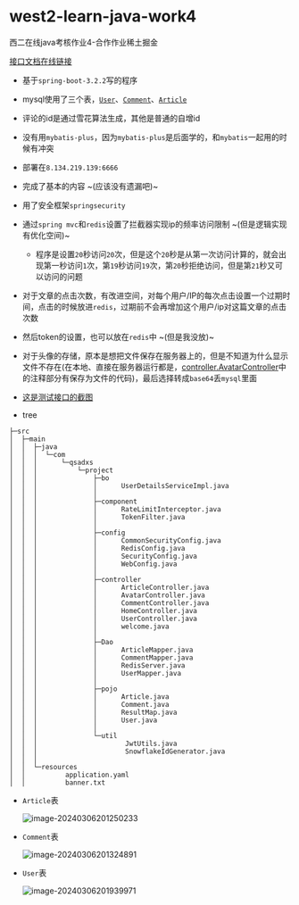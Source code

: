 # west2-learn-java-work4
西二在线java考核作业4-合作作业稀土掘金

[接口文档在线链接](https://apifox.com/apidoc/shared-b3b425f1-a75d-4ae7-9fbd-f6bd93660c7b)

- 基于`spring-boot-3.2.2`写的程序
- mysql使用了三个表，[`User`](#User)、[`Comment`](#Comment)、[`Article`](#Article)
- 评论的id是通过雪花算法生成，其他是普通的自增id
- 没有用`mybatis-plus`，因为`mybatis-plus`是后面学的，和`mybatis`一起用的时候有冲突
- 部署在`8.134.219.139:6666`
- 完成了基本的内容 ~(应该没有遗漏吧)~
- 用了安全框架`springsecurity`
- 通过`spring mvc`和`redis`设置了拦截器实现ip的频率访问限制 ~(但是逻辑实现有优化空间)~
  - 程序是设置`20`秒访问`20`次，但是这个`20`秒是从第一次访问计算的，就会出现第一秒访问`1`次，第`19`秒访问`19`次，第`20`秒拒绝访问，但是第`21`秒又可以访问的问题

- 对于文章的点击次数，有改进空间，对每个用户/IP的每次点击设置一个过期时间，点击的时候放进`redis`，过期前不会再增加这个用户/ip对这篇文章的点击次数
- 然后token的设置，也可以放在`redis`中 ~(但是我没放)~
- 对于头像的存储，原本是想把文件保存在服务器上的，但是不知道为什么显示文件不存在(在本地、直接在服务器运行都是，[controller.AvatarController](.\main\java\com\qsadxs\project\controller\AvatarController.java)中的注释部分有保存为文件的代码)，最后选择转成`base64`丢`mysql`里面
- [这是测试接口的截图](./test.md)
- tree

```
├─src
│  ├─main
│  │  ├─java
│  │  │  └─com
│  │  │      └─qsadxs
│  │  │          └─project
│  │  │              ├─bo
│  │  │              │      UserDetailsServiceImpl.java
│  │  │              │
│  │  │              ├─component
│  │  │              │      RateLimitInterceptor.java
│  │  │              │      TokenFilter.java
│  │  │              │
│  │  │              ├─config
│  │  │              │      CommonSecurityConfig.java
│  │  │              │      RedisConfig.java
│  │  │              │      SecurityConfig.java
│  │  │              │      WebConfig.java
│  │  │              │
│  │  │              ├─controller
│  │  │              │      ArticleController.java
│  │  │              │      AvatarController.java
│  │  │              │      CommentController.java
│  │  │              │      HomeController.java
│  │  │              │      UserController.java
│  │  │              │      welcome.java
│  │  │              │
│  │  │              ├─Dao
│  │  │              │      ArticleMapper.java
│  │  │              │      CommentMapper.java
│  │  │              │      RedisServer.java
│  │  │              │      UserMapper.java
│  │  │              │
│  │  │              ├─pojo
│  │  │              │      Article.java
│  │  │              │      Comment.java
│  │  │              │      ResultMap.java
│  │  │              │      User.java
│  │  │              │
│  │  │              └─util
│  │  │                      JwtUtils.java
│  │  │                      SnowflakeIdGenerator.java
│  │  │
│  │  └─resources
│  │          application.yaml
│  │          banner.txt
```

- `Article`表

  <a id="Article"></a>

  ![image-20240306201250233](https://s2.loli.net/2024/03/06/oqs1YwTUQcjvyfr.png)

- `Comment`表

  <a id="Comment"></a>

  ![image-20240306201324891](https://s2.loli.net/2024/03/06/esH5xB6KLU21Squ.png)

- `User`表

  <a id="User"></a>

  ![image-20240306201939971](https://s2.loli.net/2024/03/06/nPNy5X2togl1AQG.png)

